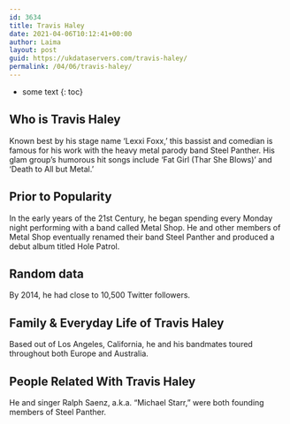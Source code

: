 ```yaml
---
id: 3634
title: Travis Haley
date: 2021-04-06T10:12:41+00:00
author: Laima
layout: post
guid: https://ukdataservers.com/travis-haley/
permalink: /04/06/travis-haley/
---
```


* some text
{: toc}


## Who is Travis Haley
                  
                  
                  
Known best by his stage name &#8216;Lexxi Foxx,&#8217; this bassist and comedian is famous for his work with the heavy metal parody band Steel Panther. His glam group&#8217;s humorous hit songs include &#8216;Fat Girl (Thar She Blows)&#8217; and &#8216;Death to All but Metal.&#8217;
                  
              
            
              
            
                
                
                
## Prior to Popularity
                  
                  
                  
In the early years of the 21st Century, he began spending every Monday night performing with a band called Metal Shop. He and other members of Metal Shop eventually renamed their band Steel Panther and produced a debut album titled Hole Patrol.
                  
              
            
              
            
                
                
                
## Random data
                  
                  
                  
By 2014, he had close to 10,500 Twitter followers.
                  
              
            
              
            
                
                
                
## Family & Everyday Life of Travis Haley
                  
                  
                  
Based out of Los Angeles, California, he and his bandmates toured throughout both Europe and Australia.
                  
              
            
              
            
                
                
                
## People Related With Travis Haley
                  
                  
                  
He and singer Ralph Saenz, a.k.a. &#8220;Michael Starr,&#8221; were both founding members of Steel Panther.
                  
              
            
              
            
                
              
            
              
              
            
            
              
            
          
          
          